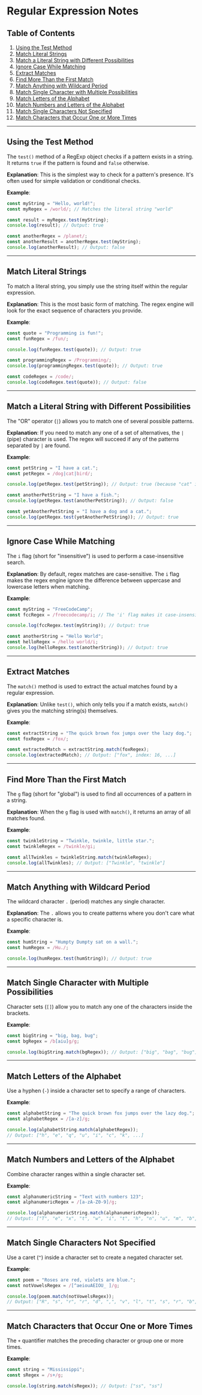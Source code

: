# Regular Expression Notes

## Table of Contents
1. [Using the Test Method](#using-the-test-method)
2. [Match Literal Strings](#match-literal-strings)
3. [Match a Literal String with Different Possibilities](#match-a-literal-string-with-different-possibilities)
4. [Ignore Case While Matching](#ignore-case-while-matching)
5. [Extract Matches](#extract-matches)
6. [Find More Than the First Match](#find-more-than-the-first-match)
7. [Match Anything with Wildcard Period](#match-anything-with-wildcard-period)
8. [Match Single Character with Multiple Possibilities](#match-single-character-with-multiple-possibilities)
9. [Match Letters of the Alphabet](#match-letters-of-the-alphabet)
10. [Match Numbers and Letters of the Alphabet](#match-numbers-and-letters-of-the-alphabet)
11. [Match Single Characters Not Specified](#match-single-characters-not-specified)
12. [Match Characters that Occur One or More Times](#match-characters-that-occur-one-or-more-times)

---

## Using the Test Method
The `test()` method of a RegExp object checks if a pattern exists in a string. It returns `true` if the pattern is found and `false` otherwise.

**Explanation**: This is the simplest way to check for a pattern's presence. It's often used for simple validation or conditional checks.

**Example**:
```javascript
const myString = "Hello, world!";
const myRegex = /world/; // Matches the literal string "world"

const result = myRegex.test(myString);
console.log(result); // Output: true

const anotherRegex = /planet/;
const anotherResult = anotherRegex.test(myString);
console.log(anotherResult); // Output: false
```

---

## Match Literal Strings
To match a literal string, you simply use the string itself within the regular expression.

**Explanation**: This is the most basic form of matching. The regex engine will look for the exact sequence of characters you provide.

**Example**:
```javascript
const quote = "Programming is fun!";
const funRegex = /fun/;

console.log(funRegex.test(quote)); // Output: true

const programmingRegex = /Programming/;
console.log(programmingRegex.test(quote)); // Output: true

const codeRegex = /code/;
console.log(codeRegex.test(quote)); // Output: false
```

---

## Match a Literal String with Different Possibilities
The "OR" operator (`|`) allows you to match one of several possible patterns.

**Explanation**: If you need to match any one of a set of alternatives, the `|` (pipe) character is used. The regex will succeed if any of the patterns separated by `|` are found.

**Example**:
```javascript
const petString = "I have a cat.";
const petRegex = /dog|cat|bird/;

console.log(petRegex.test(petString)); // Output: true (because "cat" is present)

const anotherPetString = "I have a fish.";
console.log(petRegex.test(anotherPetString)); // Output: false

const yetAnotherPetString = "I have a dog and a cat.";
console.log(petRegex.test(yetAnotherPetString)); // Output: true
```

---

## Ignore Case While Matching
The `i` flag (short for "insensitive") is used to perform a case-insensitive search.

**Explanation**: By default, regex matches are case-sensitive. The `i` flag makes the regex engine ignore the difference between uppercase and lowercase letters when matching.

**Example**:
```javascript
const myString = "FreeCodeCamp";
const fccRegex = /freecodecamp/i; // The 'i' flag makes it case-insensitive

console.log(fccRegex.test(myString)); // Output: true

const anotherString = "Hello World";
const helloRegex = /hello world/i;
console.log(helloRegex.test(anotherString)); // Output: true
```

---

## Extract Matches
The `match()` method is used to extract the actual matches found by a regular expression.

**Explanation**: Unlike `test()`, which only tells you if a match exists, `match()` gives you the matching string(s) themselves.

**Example**:
```javascript
const extractString = "The quick brown fox jumps over the lazy dog.";
const foxRegex = /fox/;

const extractedMatch = extractString.match(foxRegex);
console.log(extractedMatch); // Output: ["fox", index: 16, ...]
```

---

## Find More Than the First Match
The `g` flag (short for "global") is used to find all occurrences of a pattern in a string.

**Explanation**: When the `g` flag is used with `match()`, it returns an array of all matches found.

**Example**:
```javascript
const twinkleString = "Twinkle, twinkle, little star.";
const twinkleRegex = /twinkle/gi;

const allTwinkles = twinkleString.match(twinkleRegex);
console.log(allTwinkles); // Output: ["Twinkle", "twinkle"]
```

---

## Match Anything with Wildcard Period
The wildcard character `.` (period) matches any single character.

**Explanation**: The `.` allows you to create patterns where you don't care what a specific character is.

**Example**:
```javascript
const humString = "Humpty Dumpty sat on a wall.";
const humRegex = /Hu./;

console.log(humRegex.test(humString)); // Output: true
```

---

## Match Single Character with Multiple Possibilities
Character sets (`[]`) allow you to match any one of the characters inside the brackets.

**Example**:
```javascript
const bigString = "big, bag, bug";
const bgRegex = /b[aiu]g/g;

console.log(bigString.match(bgRegex)); // Output: ["big", "bag", "bug"]
```

---

## Match Letters of the Alphabet
Use a hyphen (`-`) inside a character set to specify a range of characters.

**Example**:
```javascript
const alphabetString = "The quick brown fox jumps over the lazy dog.";
const alphabetRegex = /[a-z]/g;

console.log(alphabetString.match(alphabetRegex));
// Output: ["h", "e", "q", "u", "i", "c", "k", ...]
```

---

## Match Numbers and Letters of the Alphabet
Combine character ranges within a single character set.

**Example**:
```javascript
const alphanumericString = "Text with numbers 123";
const alphanumericRegex = /[a-zA-Z0-9]/g;

console.log(alphanumericString.match(alphanumericRegex));
// Output: ["T", "e", "x", "t", "w", "i", "t", "h", "n", "u", "m", "b", "e", "r", "s", "1", "2", "3"]
```

---

## Match Single Characters Not Specified
Use a caret (`^`) inside a character set to create a negated character set.

**Example**:
```javascript
const poem = "Roses are red, violets are blue.";
const notVowelsRegex = /[^aeiouAEIOU_ ]/g;

console.log(poem.match(notVowelsRegex));
// Output: ["R", "s", "r", "r", "d", ",", "v", "l", "t", "s", "r", "b", "l", "e", "."]
```

---

## Match Characters that Occur One or More Times
The `+` quantifier matches the preceding character or group one or more times.

**Example**:
```javascript
const string = "Mississippi";
const sRegex = /s+/g;

console.log(string.match(sRegex)); // Output: ["ss", "ss"]
```

```

